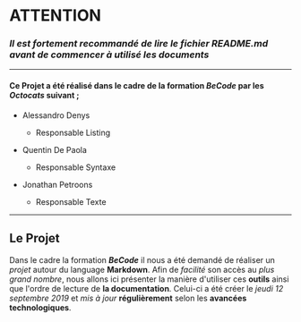 # ATTENTION
### *Il est fortement recommandé de lire le fichier README.md avant de commencer à utilisé les documents*

********************************

#### Ce **Projet** a été réalisé dans le cadre de la formation __*BeCode*__ par les *Octocats* suivant ;
* Alessandro Denys 
    * Responsable Listing
        

* Quentin De Paola
    * Responsable Syntaxe

* Jonathan Petroons
    * Responsable Texte

********************************

## **Le Projet**

Dans le cadre la formation __*BeCode*__ il nous a été demandé de réaliser un *projet* autour du language **Markdown**. Afin de *facilité* son accès au *plus grand nombre*, nous allons ici présenter la manière d'utiliser ces **outils** ainsi que l'ordre de lecture de **la documentation**. Celui-ci a été créer le *jeudi 12 septembre 2019* et *mis à jour* **régulièrement** selon les **avancées technologiques**.



